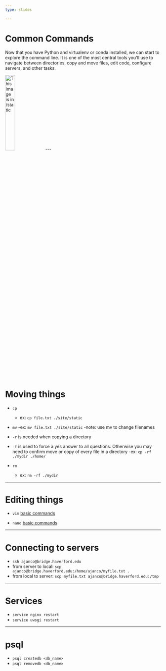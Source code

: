 ```yaml
---
type: slides

---
```


# Common Commands

Now that you have Python and virtualenv or conda installed, we can start to explore the command line.  It is one of the most central tools you'll use to navigate between directories, copy and move files, edit code, configure servers, and other tasks. 

<img src="nerd_cowboy.jpeg" alt="This image is in /static" width="25%">
---

# Moving things
- `cp`
   - ex: `cp file.txt ./site/static`

- `mv`
   -ex: `mv file.txt ./site/static`
   -note: use mv to change filenames

- `-r` is needed when copying a directory
- `-f` is used to force a yes answer to all questions.  Otherwise you may need to confirm move or copy of every file in a directory
   -ex: `cp -rf ./mydir ./home/`

-  `rm`
   - ex: `rm -rf ./mydir`

---

# Editing things
- `vim` [basic commands](https://coderwall.com/p/adv71w/basic-vim-commands-for-getting-started)

- `nano` [basic commands](https://wiki.gentoo.org/wiki/Nano/Basics_Guide)

---

# Connecting to servers
- `ssh ajanco@bridge.haverford.edu`
- from server to local: `scp ajanco@bridge.haverford.edu:/home/ajanco/myfile.txt .`
- from local to server: `scp myfile.txt ajanco@bridge.haverford.edu:/tmp`

---

# Services
- `service nginx restart`
- `service uwsgi restart`

---

# psql 

- `psql createdb <db_name>`
- `psql removedb <db_name>`